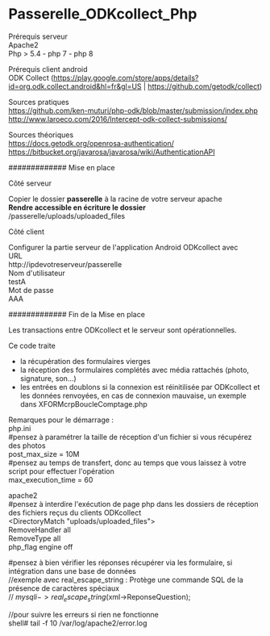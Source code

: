 # Passerelle_ODKcollect_Php


Prérequis serveur<br/>
Apache2<br/>
Php > 5.4  -  php 7  -  php 8<br/>

Prérequis client android<br/>
ODK Collect 
(https://play.google.com/store/apps/details?id=org.odk.collect.android&hl=fr&gl=US  |  https://github.com/getodk/collect)<br/>


Sources pratiques<br/>
https://github.com/ken-muturi/php-odk/blob/master/submission/index.php <br/>
http://www.laroeco.com/2016/Intercept-odk-collect-submissions/

Sources théoriques<br/>
https://docs.getodk.org/openrosa-authentication/<br/>
https://bitbucket.org/javarosa/javarosa/wiki/AuthenticationAPI


############# Mise en place

Côté serveur

Copier le dossier <b>passerelle</b> à la racine de votre serveur apache <br/>
<b>Rendre accessible en écriture le dossier</b> /passerelle/uploads/uploaded_files

Côté client

Configurer la partie serveur de l'application Android ODKcollect avec <br/>
URL <br/>
http://ipdevotreserveur/passerelle <br/>
Nom d'utilisateur <br/>
testA <br/>
Mot de passe <br/>
AAA <br/>

############# Fin de la Mise en place


Les transactions entre ODKcollect et le serveur sont opérationnelles.<br/>

Ce code traite <br/>
- la récupération des formulaires vierges<br/>
- la réception des formulaires complétés avec média rattachés (photo, signature, son...)<br/>
- les entrées en doublons si la connexion est réinitilisée par ODKcollect et les données renvoyées, en cas de connexion mauvaise, un exemple dans XFORMcrpBoucleComptage.php<br/>


Remarques pour le démarrage :<br/>
php.ini<br/>
#pensez à paramétrer la taille de réception d'un fichier si vous récupérez des photos<br/>
post_max_size = 10M<br/>
#pensez au temps de transfert, donc au temps que vous laissez à votre script pour effectuer l'opération<br/>
max_execution_time = 60

apache2<br/>
#pensez à interdire l'exécution de page php dans les dossiers de réception des fichiers reçus du clients ODKcollect<br/>
<DirectoryMatch "uploads/uploaded_files"><br/>
RemoveHandler all<br/>
RemoveType all<br/>
php_flag engine off<br/>
</DirectoryMatch>

#pensez à bien vérifier les réponses récupérer via les formulaire, si intégration dans une base de données<br/>
//exemple avec real_escape_string : Protège une commande SQL de la présence de caractères spéciaux<br/>
// $mysqli->real_escape_string($xml->ReponseQuestion);

//pour suivre les erreurs si rien ne fonctionne<br/>
shell# tail -f 10 /var/log/apache2/error.log
